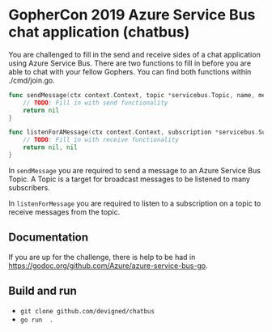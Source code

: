 # GopherCon 2019 Azure Service Bus chat application (chatbus)

You are challenged to fill in the send and receive sides of a chat application using Azure Service Bus.
There are two functions to fill in before you are able to chat with your fellow Gophers. You can find both
functions within ./cmd/join.go.

```go
func sendMessage(ctx context.Context, topic *servicebus.Topic, name, message string) error {
	// TODO: Fill in with send functionality
	return nil
}

func listenForAMessage(ctx context.Context, subscription *servicebus.Subscription) (*ChatMessage, error) {
	// TODO: Fill in with receive functionality
	return nil, nil
}
```

In `sendMessage` you are required to send a message to an Azure Service Bus Topic. A Topic is a target for
broadcast messages to be listened to many subscribers.

In `listenForMessage` you are required to listen to a subscription on a topic to receive messages from the topic.

## Documentation
If you are up for the challenge, there is help to be had in https://godoc.org/github.com/Azure/azure-service-bus-go.

## Build and run
- `git clone github.com/devigned/chatbus`
- `go run  .`


